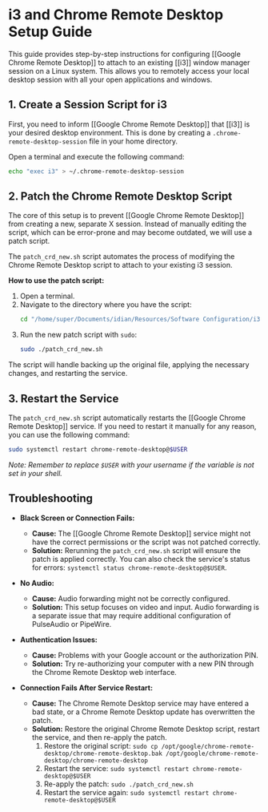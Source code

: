 # i3 and Chrome Remote Desktop Setup Guide

This guide provides step-by-step instructions for configuring [[Google Chrome Remote Desktop]] to attach to an existing [[i3]] window manager session on a Linux system. This allows you to remotely access your local desktop session with all your open applications and windows.

## 1. Create a Session Script for i3

First, you need to inform [[Google Chrome Remote Desktop]] that [[i3]] is your desired desktop environment. This is done by creating a `.chrome-remote-desktop-session` file in your home directory.

Open a terminal and execute the following command:
```bash
echo "exec i3" > ~/.chrome-remote-desktop-session
```

## 2. Patch the Chrome Remote Desktop Script

The core of this setup is to prevent [[Google Chrome Remote Desktop]] from creating a new, separate X session. Instead of manually editing the script, which can be error-prone and may become outdated, we will use a patch script.

The `patch_crd_new.sh` script automates the process of modifying the Chrome Remote Desktop script to attach to your existing i3 session.

**How to use the patch script:**

1.  Open a terminal.
2.  Navigate to the directory where you have the script:
    ```bash
    cd "/home/super/Documents/idian/Resources/Software Configuration/i3 and Chrome Remote Desktop"
    ```
3.  Run the new patch script with `sudo`:
    ```bash
    sudo ./patch_crd_new.sh
    ```

The script will handle backing up the original file, applying the necessary changes, and restarting the service.

## 3. Restart the Service

The `patch_crd_new.sh` script automatically restarts the [[Google Chrome Remote Desktop]] service. If you need to restart it manually for any reason, you can use the following command:

```bash
sudo systemctl restart chrome-remote-desktop@$USER
```
*Note: Remember to replace `$USER` with your username if the variable is not set in your shell.*

## Troubleshooting

*   **Black Screen or Connection Fails:**
    *   **Cause:** The [[Google Chrome Remote Desktop]] service might not have the correct permissions or the script was not patched correctly.
    *   **Solution:** Rerunning the `patch_crd_new.sh` script will ensure the patch is applied correctly. You can also check the service's status for errors: `systemctl status chrome-remote-desktop@$USER`.

*   **No Audio:**
    *   **Cause:** Audio forwarding might not be correctly configured.
    *   **Solution:** This setup focuses on video and input. Audio forwarding is a separate issue that may require additional configuration of PulseAudio or PipeWire.

*   **Authentication Issues:**
    *   **Cause:** Problems with your Google account or the authorization PIN.
    *   **Solution:** Try re-authorizing your computer with a new PIN through the Chrome Remote Desktop web interface.

*   **Connection Fails After Service Restart:**
    *   **Cause:** The Chrome Remote Desktop service may have entered a bad state, or a Chrome Remote Desktop update has overwritten the patch.
    *   **Solution:** Restore the original Chrome Remote Desktop script, restart the service, and then re-apply the patch.
        1.  Restore the original script: `sudo cp /opt/google/chrome-remote-desktop/chrome-remote-desktop.bak /opt/google/chrome-remote-desktop/chrome-remote-desktop`
        2.  Restart the service: `sudo systemctl restart chrome-remote-desktop@$USER`
        3.  Re-apply the patch: `sudo ./patch_crd_new.sh`
        4.  Restart the service again: `sudo systemctl restart chrome-remote-desktop@$USER`
